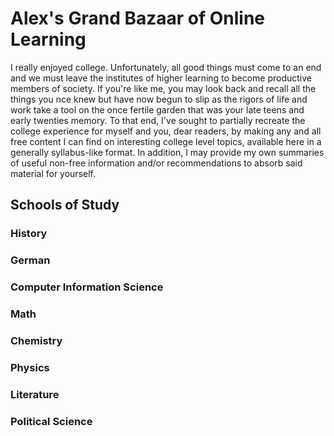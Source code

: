 # Alex's Grand Bazaar of Online Learning

I really enjoyed college. Unfortunately, all good things must come to an end and we must leave the institutes of higher learning to become productive members of society. If you're like me, you may look back and recall all the things you nce knew but have now begun to slip as the rigors of life and work take a tool on the once fertile garden that was your late teens and early twenties memory. To that end, I've sought to partially recreate the college experience for myself and you, dear readers, by making any and all free content I can find on interesting college level topics, available here in a generally syllabus-like format. In addition, I may provide my own summaries of useful non-free information and/or recommendations to absorb said material for yourself.

## Schools of Study

### History

### German

### Computer Information Science

### Math

### Chemistry

### Physics

### Literature

### Political Science
